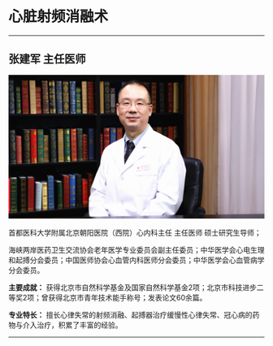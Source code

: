 # 心脏射频消融术

---

## 张建军 主任医师

![1679383497708](image/c06_087/1679383497708.png)

首都医科大学附属北京朝阳医院（西院）心内科主任 主任医师 硕士研究生导师；

海峡两岸医药卫生交流协会老年医学专业委员会副主任委员；中华医学会心电生理和起搏分会委员；中国医师协会心血管内科医师分会委员；中华医学会心血管病学分会委员。


**主要成就：** 获得北京市自然科学基金及国家自然科学基金2项；北京市科技进步二等奖2项；曾获得北京市青年技术能手称号；发表论文60余篇。


**专业特长：** 擅长心律失常的射频消融、起搏器治疗缓慢性心律失常、冠心病的药物与介入治疗，积累了丰富的经验。

---
